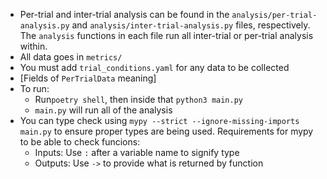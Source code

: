 ﻿- Per-trial and inter-trial analysis can be found in the `analysis/per-trial-analysis.py` and `analysis/inter-trial-analysis.py` files, respectively. The `analysis` functions in each file run all inter-trial or per-trial analysis within. 
- All data goes in `metrics/` 
- You must add `trial_conditions.yaml` for any data to be collected 
- [Fields of `PerTrialData` meaning]
- To run:
	- Run`poetry shell`, then inside that `python3 main.py`
	- `main.py` will run all of the analysis 
- You can type check using `mypy --strict --ignore-missing-imports main.py` to ensure proper types are being used. Requirements for mypy to be able to check funcions: 
	- Inputs: Use `:` after a variable name to signify type
	- Outputs: Use `->` to provide what is returned by function 

